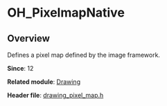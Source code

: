# OH_PixelmapNative

## Overview

Defines a pixel map defined by the image framework.

**Since**: 12

**Related module**: [Drawing](capi-drawing.md)

**Header file**: [drawing_pixel_map.h](capi-drawing-pixel-map-h.md)
